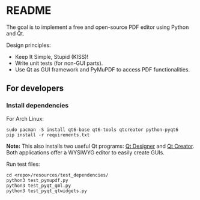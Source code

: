 # README

The goal is to implement a free and open-source PDF editor using Python and Qt.

Design principles:
- Keep It Simple, Stupid (KISS)!
- Write unit tests (for non-GUI parts).
- Use Qt as GUI framework and PyMuPDF to access PDF functionalities.

## For developers

### Install dependencies

For Arch Linux:

```
sudo pacman -S install qt6-base qt6-tools qtcreator python-pyqt6
pip install -r requirements.txt
```

**Note:** This also installs two useful Qt programs: [Qt Designer](https://doc.qt.io/qt-5/qtdesigner-manual.html) and [Qt Creator](https://doc.qt.io/qtcreator/index.html). Both applications offer a WYSIWYG editor to easily create GUIs.

Run test files:

```
cd <repo>/resources/test_dependencies/
python3 test_pymupdf.py 
python3 test_pyqt_qml.py
python3 test_pyqt_qtwidgets.py
```
